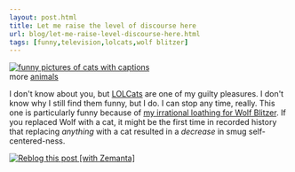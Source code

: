```yaml
---
layout: post.html
title: Let me raise the level of discourse here
url: blog/let-me-raise-level-discourse-here.html
tags: [funny,television,lolcats,wolf blitzer]
---
```

[![funny pictures of cats with captions](http://icanhascheezburger.wordpress.com/files/2009/01/funny-pictures-your-cats-are-stock-analysts.jpg)](http://icanhascheezburger.com/2009/02/09/funny-pictures-cnn/)  
more [animals](http://icanhascheezburger.com)

I don't know about you, but [LOLCats](http://en.wikipedia.org/wiki/Lolcat) are one of my guilty pleasures. I don't know why I still find them funny, but I do. I can stop any time, really. This one is particularly funny because of [my irrational loathing for Wolf Blitzer](/blog/wolf-blitzer-needs-go). If you replaced Wolf with a cat, it might be the first time in recorded history that replacing _anything_ with a cat resulted in a _decrease_ in smug self-centered-ness.   


[![Reblog this post [with Zemanta]](http://img.zemanta.com/reblog_e.png?x-id=1986d21f-f7b6-4b0f-ad76-665619680c0d)](http://reblog.zemanta.com/zemified/1986d21f-f7b6-4b0f-ad76-665619680c0d/)
